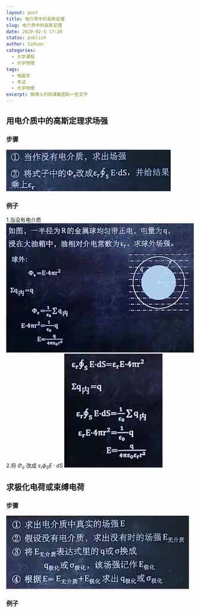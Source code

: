 ```yaml
---
layout: post
title: 电介质中的高斯定理
slug: 电介质中的高斯定理
date: 2020-02-5 17:20
status: publish
author: SiHuan
categories: 
  - 大学课程
  - 大学物理
tags:
  - 电磁学
  - 考试
  - 大学物理
excerpt: 猴博士的网课截图和一些文字
---
```

## 用电介质中的高斯定理求场强
### 步骤
![](./assets/15808948763749.jpg)

### 例子
1.当没有电介质![](./assets/15808949568864.jpg)
2.将 $\Phi_{e}$ 改成 $\varepsilon_{r} \phi_{S} E \cdot d S$
![](./assets/15808950961650.jpg)

## 求极化电荷或束缚电荷
### 步骤
![](./assets/15808951788389.jpg)

### 例子